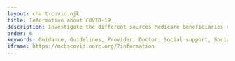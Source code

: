 ```yaml
---
layout: chart-covid.njk
title: Information about COVID-19
description: Investigate the different sources Medicare beneficiaries relied on for information about COVID-19.
order: 6
keywords: Guidance, Guidelines, Provider, Doctor, Social support, Social support network, News, Internet, Social media, Government, Chronic, Coronavirus, Sex, Gender, Age, Income, Race, Ethnicity, Language, English, Dual, Dual eligible, Smoking, Smoker, Tobacco, Immune system, Medicare Advantage, Pandemic
iframe: https://mcbscovid.norc.org/?information
---
```

